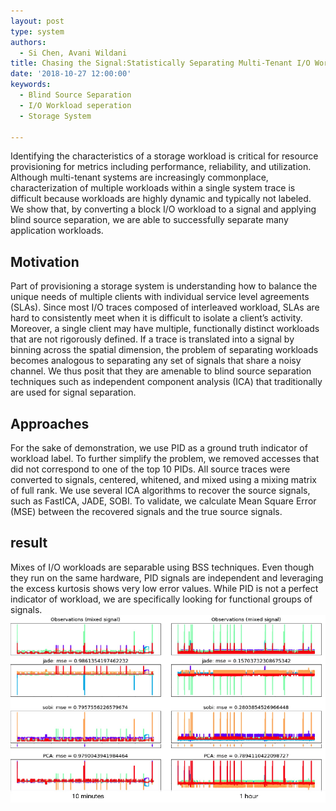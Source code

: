 ```yaml
---
layout: post
type: system
authors:
  - Si Chen, Avani Wildani
title: Chasing the Signal:Statistically Separating Multi-Tenant I/O Workloads  
date: '2018-10-27 12:00:00'
keywords:
  - Blind Source Separation
  - I/O Workload seperation
  - Storage System

---
```


Identifying the characteristics of a storage workload is critical for resource provisioning for metrics including performance, reliability, and utilization. Although multi-tenant systems are increasingly commonplace, characterization of multiple workloads within a single system trace is difficult because workloads are highly dynamic and typically not labeled. We show that, by converting a block I/O workload to a signal and applying blind source separation, we are able to successfully separate many application workloads.

 

Motivation
----------

Part of provisioning a storage system is understanding how to balance the unique needs of multiple clients with individual service level agreements (SLAs). Since most I/O traces composed of interleaved workload, SLAs are hard to consistently meet when it is difficult to isolate a client’s activity. Moreover, a single client may have multiple, functionally distinct workloads that are not rigorously defined. If a trace is translated into a signal by binning across the spatial dimension, the problem of separating workloads becomes analogous to separating any set of signals that share a noisy channel. We thus
posit that they are amenable to blind source separation techniques such as independent component analysis (ICA) that traditionally are used for signal separation.
 

Approaches
----------
For the sake of demonstration, we use PID as a ground truth indicator of workload label. To further simplify the problem, we removed accesses that did not correspond to one of the top 10 PIDs. All source traces were converted to signals, centered, whitened, and mixed using a mixing matrix of full rank. We use several ICA algorithms to recover the source signals, such as FastICA, JADE, SOBI. To validate, we calculate Mean Square Error (MSE) between the recovered signals and the true source signals.

 

result
-------------
Mixes of I/O workloads are separable using BSS techniques. Even though they run on the same hardware, PID signals are independent and leveraging the excess kurtosis shows very low error values. While PID is not a perfect indicator
of workload, we are specifically looking for functional groups of signals.
<img class="ui centered large rounded image" style="width: 640px; height: 300px;" src="../resources/projects/BSS/bss_10min_vs_1hr.png"/>
